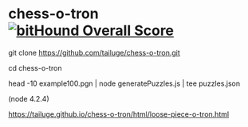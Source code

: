 # chess-o-tron [![bitHound Overall Score](https://www.bithound.io/github/tailuge/chess-o-tron/badges/score.svg)](https://www.bithound.io/github/tailuge/chess-o-tron)

git clone https://github.com/tailuge/chess-o-tron.git

cd chess-o-tron

head -10 example100.pgn | node generatePuzzles.js | tee puzzles.json


(node 4.2.4)


https://tailuge.github.io/chess-o-tron/html/loose-piece-o-tron.html

